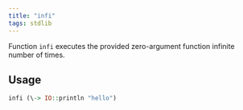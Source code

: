```yaml
---
title: "infi"
tags: stdlib
---
```


Function `infi` executes the provided zero-argument function infinite number of times.

## Usage
```haskell
infi (\-> IO::println "hello")
```
